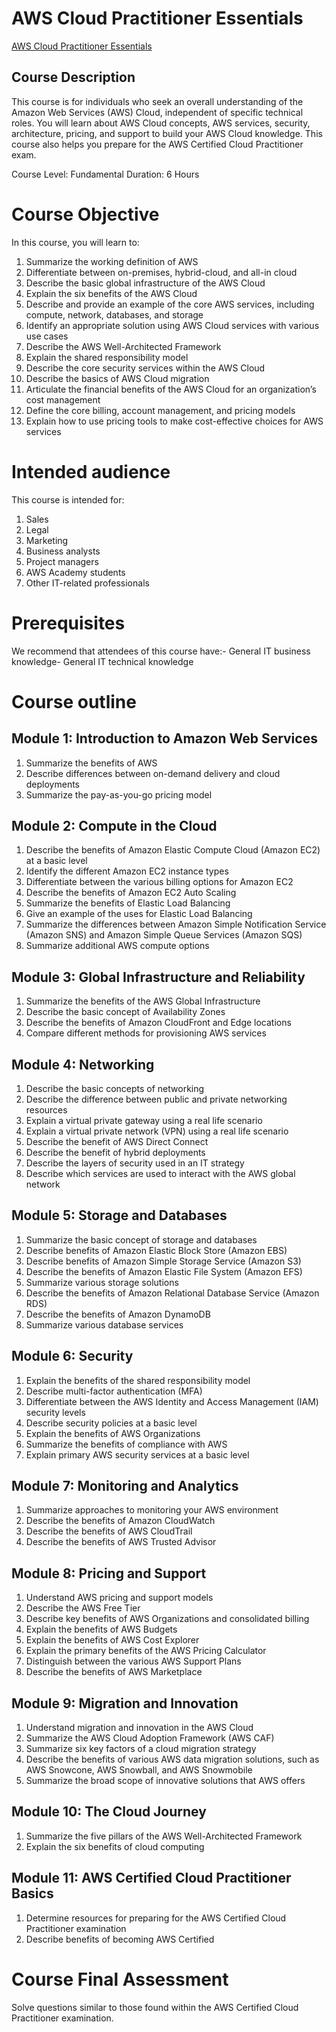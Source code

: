 # AWS Cloud Practitioner Essentials
[AWS Cloud Practitioner Essentials](/https://github.com/vaibhavhindia/AWS-Training-and-Certifications/blob/main/AWS%20Cloud%20Practitioner%20Essentials/134_3_2259439_1666956308AWS%20Course%20Completion%20Certificate.pdf)

## Course Description 
This course is for individuals who seek an overall understanding of the Amazon Web Services (AWS) Cloud, independent of specific technical roles. You will learn about AWS Cloud concepts, AWS services, security, architecture, pricing, and support to build your AWS Cloud knowledge. This course also helps you prepare for the AWS Certified Cloud Practitioner exam. 

Course Level: Fundamental
Duration: 6 Hours

# Course Objective 
In this course, you will learn to:

1. Summarize the working definition of AWS
2. Differentiate between on-premises, hybrid-cloud, and all-in cloud
3. Describe the basic global infrastructure of the AWS Cloud
4. Explain the six benefits of the AWS Cloud
5. Describe and provide an example of the core AWS services, including compute, network, databases, and storage
6. Identify an appropriate solution using AWS Cloud services with various use cases
7. Describe the AWS Well-Architected Framework
8. Explain the shared responsibility model
9. Describe the core security services within the AWS Cloud
10. Describe the basics of AWS Cloud migration
11. Articulate the financial benefits of the AWS Cloud for an organization’s cost management
12. Define the core billing, account management, and pricing models
13. Explain how to use pricing tools to make cost-effective choices for AWS services

# Intended audience
This course is intended for:

1. Sales
2. Legal
3. Marketing
4. Business analysts
5. Project managers
6. AWS Academy students
7. Other IT-related professionals

# Prerequisites
We recommend that attendees of this course have:- General IT business knowledge- General IT technical knowledge

# Course outline
## Module 1: Introduction to Amazon Web Services
1. Summarize the benefits of AWS
2. Describe differences between on-demand delivery and cloud deployments
3. Summarize the pay-as-you-go pricing model

## Module 2: Compute in the Cloud
1. Describe the benefits of Amazon Elastic Compute Cloud (Amazon EC2) at a basic level
2. Identify the different Amazon EC2 instance types
3. Differentiate between the various billing options for Amazon EC2
4. Describe the benefits of Amazon EC2 Auto Scaling
5. Summarize the benefits of Elastic Load Balancing
6. Give an example of the uses for Elastic Load Balancing
7. Summarize the differences between Amazon Simple Notification Service (Amazon SNS) and Amazon Simple Queue Services (Amazon SQS)
8. Summarize additional AWS compute options

## Module 3: Global Infrastructure and Reliability
1. Summarize the benefits of the AWS Global Infrastructure
2. Describe the basic concept of Availability Zones
3. Describe the benefits of Amazon CloudFront and Edge locations
4. Compare different methods for provisioning AWS services

## Module 4: Networking
1. Describe the basic concepts of networking
2. Describe the difference between public and private networking resources
3. Explain a virtual private gateway using a real life scenario
4. Explain a virtual private network (VPN) using a real life scenario
5. Describe the benefit of AWS Direct Connect
6. Describe the benefit of hybrid deployments
7. Describe the layers of security used in an IT strategy
8. Describe which services are used to interact with the AWS global network

## Module 5: Storage and Databases
1. Summarize the basic concept of storage and databases
2. Describe benefits of Amazon Elastic Block Store (Amazon EBS)
3. Describe benefits of Amazon Simple Storage Service (Amazon S3)
4. Describe the benefits of Amazon Elastic File System (Amazon EFS)
5. Summarize various storage solutions
6. Describe the benefits of Amazon Relational Database Service (Amazon RDS)
7. Describe the benefits of Amazon DynamoDB
8. Summarize various database services

## Module 6: Security
1. Explain the benefits of the shared responsibility model
2. Describe multi-factor authentication (MFA)
3. Differentiate between the AWS Identity and Access Management (IAM) security levels
4. Describe security policies at a basic level
5. Explain the benefits of AWS Organizations
6. Summarize the benefits of compliance with AWS
7. Explain primary AWS security services at a basic level

## Module 7: Monitoring and Analytics
1. Summarize approaches to monitoring your AWS environment
2. Describe the benefits of Amazon CloudWatch
3. Describe the benefits of AWS CloudTrail
4. Describe the benefits of AWS Trusted Advisor

## Module 8: Pricing and Support
1. Understand AWS pricing and support models
2. Describe the AWS Free Tier
3. Describe key benefits of AWS Organizations and consolidated billing
4. Explain the benefits of AWS Budgets
5. Explain the benefits of AWS Cost Explorer
6. Explain the primary benefits of the AWS Pricing Calculator
7. Distinguish between the various AWS Support Plans
8. Describe the benefits of AWS Marketplace

## Module 9: Migration and Innovation
1. Understand migration and innovation in the AWS Cloud
2. Summarize the AWS Cloud Adoption Framework (AWS CAF)
3. Summarize six key factors of a cloud migration strategy
4. Describe the benefits of various AWS data migration solutions, such as AWS Snowcone, AWS Snowball, and AWS Snowmobile
5. Summarize the broad scope of innovative solutions that AWS offers
 
## Module 10: The Cloud Journey
1. Summarize the five pillars of the AWS Well-Architected Framework
2. Explain the six benefits of cloud computing

## Module 11: AWS Certified Cloud Practitioner Basics
1. Determine resources for preparing for the AWS Certified Cloud Practitioner examination
2. Describe benefits of becoming AWS Certified

# Course Final Assessment
Solve questions similar to those found within the AWS Certified Cloud Practitioner examination.
